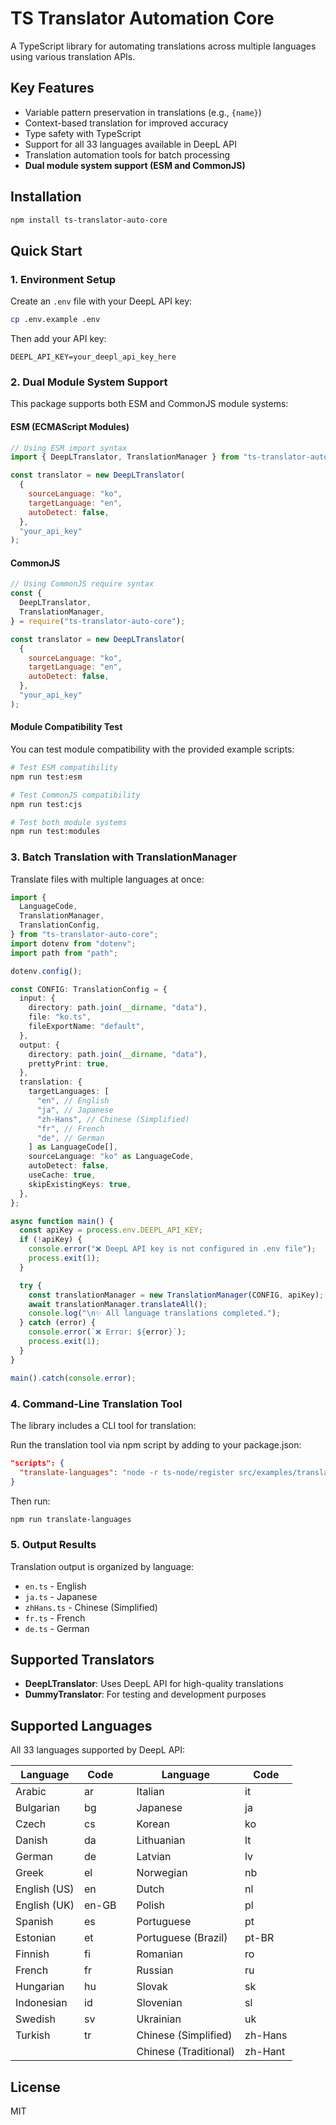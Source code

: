 # TS Translator Automation Core

A TypeScript library for automating translations across multiple languages using various translation APIs.

## Key Features

- Variable pattern preservation in translations (e.g., `{name}`)
- Context-based translation for improved accuracy
- Type safety with TypeScript
- Support for all 33 languages available in DeepL API
- Translation automation tools for batch processing
- **Dual module system support (ESM and CommonJS)**

## Installation

```bash
npm install ts-translator-auto-core
```

## Quick Start

### 1. Environment Setup

Create an `.env` file with your DeepL API key:

```bash
cp .env.example .env
```

Then add your API key:

```
DEEPL_API_KEY=your_deepl_api_key_here
```

### 2. Dual Module System Support

This package supports both ESM and CommonJS module systems:

#### ESM (ECMAScript Modules)

```javascript
// Using ESM import syntax
import { DeepLTranslator, TranslationManager } from "ts-translator-auto-core";

const translator = new DeepLTranslator(
  {
    sourceLanguage: "ko",
    targetLanguage: "en",
    autoDetect: false,
  },
  "your_api_key"
);
```

#### CommonJS

```javascript
// Using CommonJS require syntax
const {
  DeepLTranslator,
  TranslationManager,
} = require("ts-translator-auto-core");

const translator = new DeepLTranslator(
  {
    sourceLanguage: "ko",
    targetLanguage: "en",
    autoDetect: false,
  },
  "your_api_key"
);
```

#### Module Compatibility Test

You can test module compatibility with the provided example scripts:

```bash
# Test ESM compatibility
npm run test:esm

# Test CommonJS compatibility
npm run test:cjs

# Test both module systems
npm run test:modules
```

### 3. Batch Translation with TranslationManager

Translate files with multiple languages at once:

```typescript
import {
  LanguageCode,
  TranslationManager,
  TranslationConfig,
} from "ts-translator-auto-core";
import dotenv from "dotenv";
import path from "path";

dotenv.config();

const CONFIG: TranslationConfig = {
  input: {
    directory: path.join(__dirname, "data"),
    file: "ko.ts",
    fileExportName: "default",
  },
  output: {
    directory: path.join(__dirname, "data"),
    prettyPrint: true,
  },
  translation: {
    targetLanguages: [
      "en", // English
      "ja", // Japanese
      "zh-Hans", // Chinese (Simplified)
      "fr", // French
      "de", // German
    ] as LanguageCode[],
    sourceLanguage: "ko" as LanguageCode,
    autoDetect: false,
    useCache: true,
    skipExistingKeys: true,
  },
};

async function main() {
  const apiKey = process.env.DEEPL_API_KEY;
  if (!apiKey) {
    console.error("❌ DeepL API key is not configured in .env file");
    process.exit(1);
  }

  try {
    const translationManager = new TranslationManager(CONFIG, apiKey);
    await translationManager.translateAll();
    console.log("\n✨ All language translations completed.");
  } catch (error) {
    console.error(`❌ Error: ${error}`);
    process.exit(1);
  }
}

main().catch(console.error);
```

### 4. Command-Line Translation Tool

The library includes a CLI tool for translation:

Run the translation tool via npm script by adding to your package.json:

```json
"scripts": {
  "translate-languages": "node -r ts-node/register src/examples/translate-languages.js"
}
```

Then run:

```bash
npm run translate-languages
```

### 5. Output Results

Translation output is organized by language:

- `en.ts` - English
- `ja.ts` - Japanese
- `zhHans.ts` - Chinese (Simplified)
- `fr.ts` - French
- `de.ts` - German

## Supported Translators

- **DeepLTranslator**: Uses DeepL API for high-quality translations
- **DummyTranslator**: For testing and development purposes

## Supported Languages

All 33 languages supported by DeepL API:

| Language     | Code  |     | Language              | Code    |
| ------------ | ----- | --- | --------------------- | ------- |
| Arabic       | ar    |     | Italian               | it      |
| Bulgarian    | bg    |     | Japanese              | ja      |
| Czech        | cs    |     | Korean                | ko      |
| Danish       | da    |     | Lithuanian            | lt      |
| German       | de    |     | Latvian               | lv      |
| Greek        | el    |     | Norwegian             | nb      |
| English (US) | en    |     | Dutch                 | nl      |
| English (UK) | en-GB |     | Polish                | pl      |
| Spanish      | es    |     | Portuguese            | pt      |
| Estonian     | et    |     | Portuguese (Brazil)   | pt-BR   |
| Finnish      | fi    |     | Romanian              | ro      |
| French       | fr    |     | Russian               | ru      |
| Hungarian    | hu    |     | Slovak                | sk      |
| Indonesian   | id    |     | Slovenian             | sl      |
| Swedish      | sv    |     | Ukrainian             | uk      |
| Turkish      | tr    |     | Chinese (Simplified)  | zh-Hans |
|              |       |     | Chinese (Traditional) | zh-Hant |

## License

MIT
